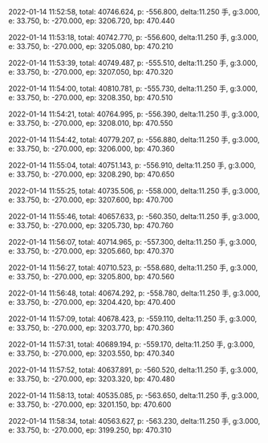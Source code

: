 2022-01-14 11:52:58, total: 40746.624, p: -556.800, delta:11.250 手, g:3.000, e: 33.750, b: -270.000, ep: 3206.720, bp: 470.440

2022-01-14 11:53:18, total: 40742.770, p: -556.600, delta:11.250 手, g:3.000, e: 33.750, b: -270.000, ep: 3205.080, bp: 470.210

2022-01-14 11:53:39, total: 40749.487, p: -555.510, delta:11.250 手, g:3.000, e: 33.750, b: -270.000, ep: 3207.050, bp: 470.320

2022-01-14 11:54:00, total: 40810.781, p: -555.730, delta:11.250 手, g:3.000, e: 33.750, b: -270.000, ep: 3208.350, bp: 470.510

2022-01-14 11:54:21, total: 40764.995, p: -556.390, delta:11.250 手, g:3.000, e: 33.750, b: -270.000, ep: 3208.010, bp: 470.550

2022-01-14 11:54:42, total: 40779.207, p: -556.880, delta:11.250 手, g:3.000, e: 33.750, b: -270.000, ep: 3206.000, bp: 470.360

2022-01-14 11:55:04, total: 40751.143, p: -556.910, delta:11.250 手, g:3.000, e: 33.750, b: -270.000, ep: 3208.290, bp: 470.650

2022-01-14 11:55:25, total: 40735.506, p: -558.000, delta:11.250 手, g:3.000, e: 33.750, b: -270.000, ep: 3207.600, bp: 470.700

2022-01-14 11:55:46, total: 40657.633, p: -560.350, delta:11.250 手, g:3.000, e: 33.750, b: -270.000, ep: 3205.730, bp: 470.760

2022-01-14 11:56:07, total: 40714.965, p: -557.300, delta:11.250 手, g:3.000, e: 33.750, b: -270.000, ep: 3205.660, bp: 470.370

2022-01-14 11:56:27, total: 40710.523, p: -558.680, delta:11.250 手, g:3.000, e: 33.750, b: -270.000, ep: 3205.800, bp: 470.560

2022-01-14 11:56:48, total: 40674.292, p: -558.780, delta:11.250 手, g:3.000, e: 33.750, b: -270.000, ep: 3204.420, bp: 470.400

2022-01-14 11:57:09, total: 40678.423, p: -559.110, delta:11.250 手, g:3.000, e: 33.750, b: -270.000, ep: 3203.770, bp: 470.360

2022-01-14 11:57:31, total: 40689.194, p: -559.170, delta:11.250 手, g:3.000, e: 33.750, b: -270.000, ep: 3203.550, bp: 470.340

2022-01-14 11:57:52, total: 40637.891, p: -560.520, delta:11.250 手, g:3.000, e: 33.750, b: -270.000, ep: 3203.320, bp: 470.480

2022-01-14 11:58:13, total: 40535.085, p: -563.650, delta:11.250 手, g:3.000, e: 33.750, b: -270.000, ep: 3201.150, bp: 470.600

2022-01-14 11:58:34, total: 40563.627, p: -563.230, delta:11.250 手, g:3.000, e: 33.750, b: -270.000, ep: 3199.250, bp: 470.310